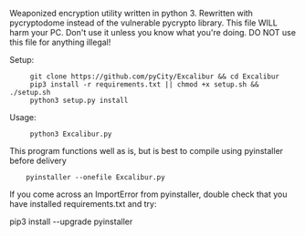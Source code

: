 Weaponized encryption utility written in python 3.
Rewritten with pycryptodome instead of the vulnerable pycrypto library.
This file WILL harm your PC. Don't use it unless you know what you're doing.
DO NOT use this file for anything illegal!


Setup:

         git clone https://github.com/pyCity/Excalibur && cd Excalibur
         pip3 install -r requirements.txt || chmod +x setup.sh && ./setup.sh
         python3 setup.py install
         
Usage:
   
         python3 Excalibur.py         


This program functions well as is, but is best to compile using pyinstaller before delivery

        pyinstaller --onefile Excalibur.py
       
If you come across an ImportError from pyinstaller, double check that you 
have installed requirements.txt and try:

pip3 install --upgrade pyinstaller
